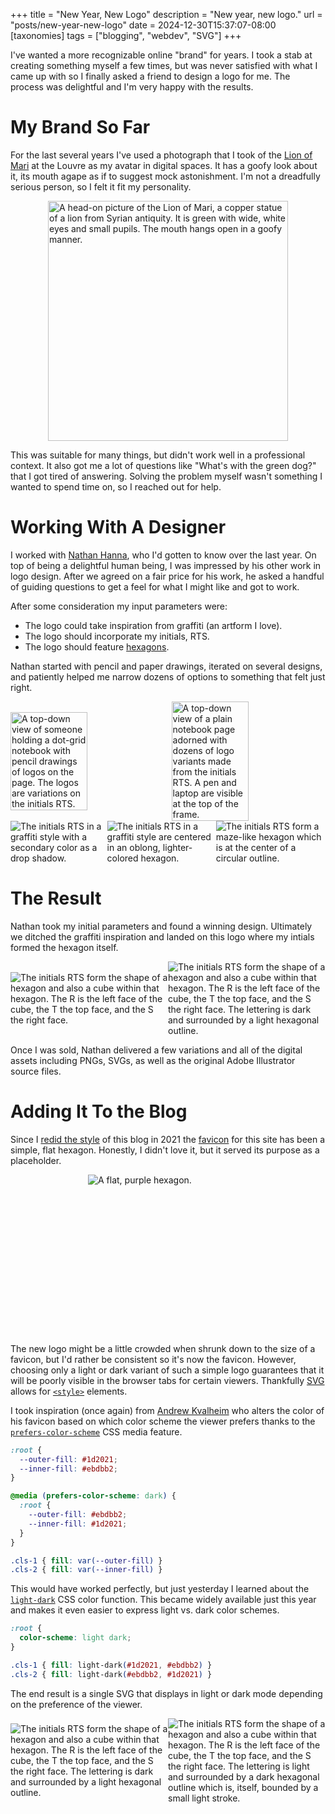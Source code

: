 +++
title = "New Year, New Logo"
description = "New year, new logo."
url = "posts/new-year-new-logo"
date = 2024-12-30T15:37:07-08:00
[taxonomies]
tags = ["blogging", "webdev", "SVG"]
+++

I've wanted a more recognizable online "brand" for years. I took a stab at
creating something myself a few times, but was never satisfied with what I
came up with so I finally asked a friend to design a logo for me. The process
was delightful and I'm very happy with the results.

<!-- more -->

# My Brand So Far

For the last several years I've used a photograph that I took of the
[Lion of Mari] at the Louvre as my avatar in digital spaces. It has a goofy
look about it, its mouth agape as if to suggest mock astonishment. I'm not a
dreadfully serious person, so I felt it fit my personality.

<div style="display: flex; align-items: center; justify-content: center;">
  <img style="width: 384px; height: 384px;" src="copper-lion.jpg" alt="A
head-on picture of the Lion of Mari, a copper statue of a lion from Syrian
antiquity. It is green with wide, white eyes and small pupils. The mouth hangs
open in a goofy manner.">
</div>

This was suitable for many things, but didn't work well in a professional
context. It also got me a lot of questions like "What's with the green dog?"
that I got tired of answering. Solving the problem myself wasn't something I
wanted to spend time on, so I reached out for help.

# Working With A Designer

I worked with [Nathan Hanna], who I'd gotten to know over the last year. On top
of being a delightful human being, I was impressed by his other work in logo
design. After we agreed on a fair price for his work, he asked a handful of
guiding questions to get a feel for what I might like and got to work.

After some consideration my input parameters were:
- The logo could take inspiration from graffiti (an artform I love).
- The logo should incorporate my initials, RTS.
- The logo should feature [hexagons].

Nathan started with pencil and paper drawings, iterated on several designs, and
patiently helped me narrow dozens of options to something that felt just right.

<div style="display: flex; align-items: center; justify-content: center;">
  <img style="width: 50%; padding-right: 0.4em;" src="hand-drawn-logos-1.jpg"
       alt="A top-down view of someone holding a dot-grid notebook with pencil
drawings of logos on the page. The logos are variations on the initials
RTS.">
  <img style="width: 50%; padding-left: 0.4em;" src="hand-drawn-logos-2.jpg"
       alt="A top-down view of a plain notebook page adorned with dozens of
logo variants made from the initials RTS. A pen and laptop are
visible at the top of the frame.">
</div>

<div style="display: flex; align-items: center; justify-content: center;">
  <img src="graffiti-1.png" alt="The initials RTS in a graffiti style with a
secondary color as a drop shadow.">
  <img src="graffiti-2.png" alt="The initials RTS in a graffiti style are
centered in an oblong, lighter-colored hexagon.">
  <img src="encircled-hex-initials.png" alt="The initials RTS form a maze-like
hexagon which is at the center of a circular outline.">
</div>

# The Result

Nathan took my initial parameters and found a winning design. Ultimately we
ditched the graffiti inspiration and landed on this logo where my intials
formed the hexagon itself.

<div style="display: flex; align-items: center; justify-content: center;">
  <div style="width: 50%;">
    <img src="/logo.svg" alt="The initials RTS form the shape of a hexagon and
also a cube within that hexagon. The R is the left face of the cube, the T the
top face, and the S the right face.">
  </div>
  <div style="width: 50%;">
    <img src="light.svg" alt="The initials RTS form the shape of a hexagon and
also a cube within that hexagon. The R is the left face of the cube, the T the
top face, and the S the right face. The lettering is dark and surrounded by a
light hexagonal outline.">
  </div>
</div>

Once I was sold, Nathan delivered a few variations and all of the digital
assets including PNGs, SVGs, as well as the original Adobe Illustrator source
files.

# Adding It To the Blog

Since I [redid the style][a-fresh-coat-of-paint] of this blog in 2021 the
[favicon] for this site has been a simple, flat hexagon. Honestly, I didn't love
it, but it served its purpose as a placeholder.

<div style="display: flex; align-items: center; justify-content: center;">
  <div style="width: 256px; height: 256px">
    <img src="old-favicon.svg" alt="A flat, purple hexagon.">
  </div>
</div>

The new logo might be a little crowded when shrunk down to the size of a
favicon, but I'd rather be consistent so it's now the favicon. However,
choosing only a light or dark variant of such a simple logo guarantees that it
will be poorly visible in the browser tabs for certain viewers. Thankfully
[SVG] allows for [`<style>`][style] elements.

I took inspiration (once again) from [Andrew Kvalheim] who alters the color of
his favicon based on which color scheme the viewer prefers thanks to the
[`prefers-color-scheme`][prefers-color-scheme] CSS media feature.

```css
:root {
  --outer-fill: #1d2021;
  --inner-fill: #ebdbb2;
}

@media (prefers-color-scheme: dark) {
  :root {
    --outer-fill: #ebdbb2;
    --inner-fill: #1d2021;
  }
}

.cls-1 { fill: var(--outer-fill) }
.cls-2 { fill: var(--inner-fill) }
```

This would have worked perfectly, but just yesterday I learned about the
[`light-dark`][light-dark] CSS color function. This became widely available
just this year and makes it even easier to express light vs. dark color
schemes.

```css
:root {
  color-scheme: light dark;
}

.cls-1 { fill: light-dark(#1d2021, #ebdbb2) }
.cls-2 { fill: light-dark(#ebdbb2, #1d2021) }
```

The end result is a single SVG that displays in light or dark mode depending on
the preference of the viewer.

<div style="display: flex; align-items: center; justify-content: center;">
  <div style="width: 50%;">
    <img src="light.svg" alt="The initials RTS form the shape of a hexagon and
also a cube within that hexagon. The R is the left face of the cube, the T the
top face, and the S the right face. The lettering is dark and surrounded by a
light hexagonal outline.">
  </div>
  <div style="width: 50%;">
    <img src="dark.svg" alt="The initials RTS form the shape of a hexagon and
also a cube within that hexagon. The R is the left face of the cube, the T the
top face, and the S the right face. The lettering is light and surrounded by a
dark hexagonal outline which is, itself, bounded by a small light stroke.">
  </div>
</div>

[Lion of Mari]: https://en.wikipedia.org/wiki/Lion_of_Mari
[Nathan Hanna]: https://www.nathanhannadesign.com/
[hexagons]: https://www.youtube.com/watch?v=thOifuHs6eY
[a-fresh-coat-of-paint]: /posts/a-fresh-coat-of-paint
[favicon]: https://en.wikipedia.org/wiki/Favicon
[SVG]: https://en.wikipedia.org/wiki/SVG
[style]: https://developer.mozilla.org/en-US/docs/Web/SVG/Element/style
[Andrew Kvalheim]: https://andrew.kvalhe.im/
[prefers-color-scheme]: https://developer.mozilla.org/en-US/docs/Web/CSS/@media/prefers-color-scheme
[light-dark]: https://developer.mozilla.org/en-US/docs/Web/CSS/color_value/light-dark
